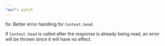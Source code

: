 ```yaml
---
"ovr": patch
---
```


fix: Better error handling for `Context.head`.

If `Context.head` is called after the response is already being read, an error will be thrown since it will have no effect.
